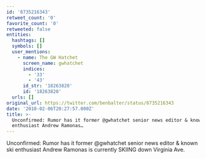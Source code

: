 ```yaml
---
id: '8735216343'
retweet_count: '0'
favorite_count: '0'
retweeted: false
entities:
  hashtags: []
  symbols: []
  user_mentions:
    - name: The GW Hatchet
      screen_name: gwhatchet
      indices:
        - '33'
        - '43'
      id_str: '18263820'
      id: '18263820'
  urls: []
original_url: https://twitter.com/benbalter/status/8735216343
date: '2010-02-06T20:27:57.000Z'
title: >-
  Unconfirmed: Rumor has it former @gwhatchet senior news editor & known ski
  enthusiast Andrew Ramonas…
---
```


Unconfirmed: Rumor has it former @gwhatchet senior news editor & known ski enthusiast Andrew Ramonas is currently SKIING down Virginia Ave.
